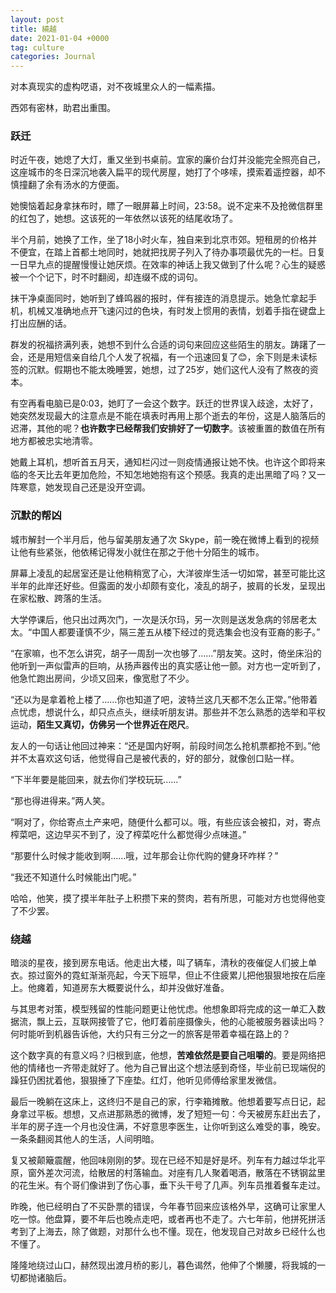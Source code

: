 ```yaml
---
layout: post
title: 繞越
date: 2021-01-04 +0000
tag: culture
categories: Journal
---
```


对本真现实的虚构呓语，对不夜城里众人的一幅素描。

西郊有密林，助君出重围。

### 跃迁

时近午夜，她熄了大灯，重又坐到书桌前。宜家的廉价台灯并没能完全照亮自己，这座城市的冬日深沉地袭入扁平的现代房屋，她打了个哆嗦，摸索着遥控器，却不慎撞翻了余有汤水的方便面。

她懊恼着起身拿抹布时，瞟了一眼屏幕上时间，23:58。说不定来不及抢微信群里的红包了，她想。这该死的一年依然以该死的结尾收场了。

半个月前，她换了工作，坐了18小时火车，独自来到北京市郊。短租房的价格并不便宜，在踏上首都土地同时，她就把找房子列入了待办事项最优先的一栏。日复一日早九点的提醒慢慢让她厌烦。在效率的神话上我又做到了什么呢？心生的疑惑被一个个记下，时不时翻阅，却连缀不成的词句。

抹干净桌面同时，她听到了蜂鸣器的报时，伴有接连的消息提示。她急忙拿起手机，机械又准确地点开飞速闪过的色块，有时发上惯用的表情，划着手指在键盘上打出应酬的话。

群发的祝福挤满列表，她想不到什么合适的词句来回应这些陌生的朋友。踌躇了一会，还是用短信亲自给几个人发了祝福，有一个迅速回复了😊，余下则是未读标签的沉默。假期也不能太晚睡罢，她想，过了25岁，她们这代人没有了熬夜的资本。

有空再看电脑已是0:03，她盯了一会这个数字。跃迁的世界误入歧途，太好了，她突然发现最大的注意点是不能在填表时再用上那个逝去的年份，这是人脑落后的迟滞，其他的呢？**也许数字已经帮我们安排好了一切数字**。该被重置的数值在所有地方都被忠实地清零。

她戴上耳机，想听首五月天，通知栏闪过一则疫情通报让她不快。也许这个即将来临的冬天比去年更加危险，不知怎地她抱有这个预感。我真的走出黑暗了吗？又一阵寒意，她发现自己还是没开空调。

### 沉默的帮凶

城市解封一个半月后，他与留美朋友通了次 Skype，前一晚在微博上看到的视频让他有些紧张，他依稀记得发小就住在那之于他十分陌生的城市。

屏幕上凌乱的起居室还是让他稍稍宽了心，大洋彼岸生活一切如常，甚至可能比这半年的此岸还好些。但露面的发小却颇有变化，凌乱的胡子，披肩的长发，呈现出在家松散、跨落的生活。

大学停课后，他只出过两次门，一次是沃尔玛，另一次则是送发急病的邻居老太太。“中国人都要谨慎不少，隔三差五从楼下经过的竞选集会也没有亚裔的影子。”

“在家嘛，也不怎么讲究，胡子一周刮一次也够了……”朋友笑。这时，倚坐床沿的他听到一声似雷声的巨响，从扬声器传出的真实感让他一颤。对方也一定听到了，他急忙跑出房间，少顷又回来，像宽慰了不少。

“还以为是拿着枪上楼了……你也知道了吧，波特兰这几天都不怎么正常。”他带着点忧虑，想说什么，却只点点头，继续听朋友讲。那些并不怎么熟悉的选举和平权运动，**陌生又真切，仿佛另一个世界近在咫尺**。

友人的一句话让他回过神来：“还是国内好啊，前段时间怎么抢机票都抢不到。”他并不太喜欢这句话，他觉得自己是被代表的，好的部分，就像创口贴一样。

“下半年要是能回来，就去你们学校玩玩……”

“那也得进得来。”两人笑。

“啊对了，你给寄点土产来吧，随便什么都可以。哦，有些应该会被扣，对，寄点榨菜吧，这边早买不到了，没了榨菜吃什么都觉得少点味道。”

“那要什么时候才能收到啊……哦，过年那会让你代购的健身环咋样？”

“我还不知道什么时候能出门呢。”

哈哈，他笑，摸了摸半年肚子上积攒下来的赘肉，若有所思，可能对方也觉得他变了不少罢。

### 绕越

暗淡的星夜，接到房东电话。他走出大楼，叫了辆车，清秋的夜催促人们披上单衣。掠过窗外的霓虹渐渐亮起，今天下班早，但止不住疲累儿把他狠狠地按在后座上。他瘫着，知道房东大概要说什么，却并没做好准备。

与其思考对策，模型残留的性能问题更让他忧虑。他想象即将完成的这一单汇入数据流，飘上云，互联网接管了它，他盯着前座摄像头，他的心能被服务器读出吗？何时能听到机器告诉他，大约只有三分之一的旅客是带着幸福在路上的？

这个数字真的有意义吗？归根到底，他想，**苦难依然是要自己咀嚼的**。要是网络把他的情绪也一齐带走就好了。他为自己冒出这个想法感到奇怪，毕业前已现端倪的躁狂仍困扰着他，狠狠捶了下座垫。红灯，他听见师傅给家里发微信。

最后一晚躺在这床上，这终归不是自己的家，行李箱摊散。他想着要写点日记，起身拿过平板。想想，又点进那熟悉的微博，发了短短一句：今天被房东赶出去了，半年的房子连一个月也没住满，不好意思李医生，让你听到这么难受的事，晚安。一条条翻阅其他人的生活，人间明暗。

复又被颠簸震醒，他回味刚刚的梦。现在已经不知是好是坏。列车有力越过华北平原，窗外差次河流，给散居的村落输血。对座有几人聚着喝酒，散落在不锈钢盆里的花生米。有个哥们像讲到了伤心事，垂下头干号了几声。列车员推着餐车走过。

昨晚，他已经明白了不买卧票的错误，今年春节回来应该格外早，这确可让家里人吃一惊。他盘算，要不年后也晚点走吧，或者再也不走了。六七年前，他拼死拼活考到了上海去，除了做题，对那什么也不懂。现在，他发现自己对故乡已经什么也不懂了。

隆隆地绕过山口，赫然现出渡月桥的影儿，暮色谒然，他伸了个懒腰，将我城的一切都抛诸脑后。